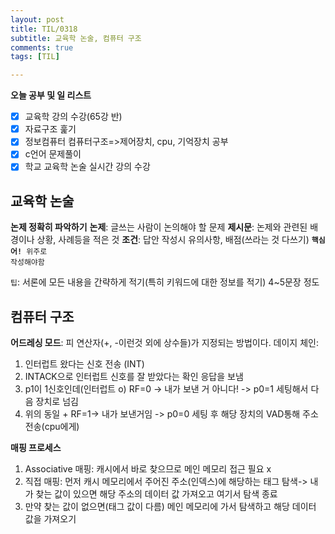 ```yaml
---
layout: post
title: TIL/0318
subtitle: 교육학 논술, 컴퓨터 구조
comments: true
tags: [TIL]

---
```

**오늘 공부 및  일 리스트**

 - [x] 교육학 강의 수강(65강 반)
 - [x] 자료구조 훑기 
 - [x] 정보컴퓨터 컴퓨터구조=>제어장치, cpu, 기억장치 공부
 - [x] c언어 문제풀이
 - [x] 학교 교육학 논술 실시간 강의 수강 
 
## 교육학 논술
**논제 정확히 파악하기**
**논제**: 글쓰는 사람이 논의해야 할 문제
**제시문**: 논제와 관련된 배경이나 상황, 사례등을 적은 것
**조건**: 답안 작성시 유의사항, 배점(쓰라는 것 다쓰기)
<code>**핵심어!** 위주로 작성해야함</code>

<code>팁</code>: 서론에 모든 내용을 간략하게 적기(특히 키워드에 대한 정보를 적기) 4~5문장 정도

## 컴퓨터 구조
**어드레싱 모드**: 피 연산자(+, -이런것 외에 상수들)가 지정되는 방법이다. 
데이지 체인: 
1. 인터럽트 왔다는 신호 전송 (INT)
2. INTACK으로 인터럽트 신호를 잘 받았다는 확인 응답을 보냄
3. p1이 1신호인데(인터럽트 o) RF=0 -> 내가 보낸 거 아니다! -> p0=1 세팅해서 다음 장치로 넘김
4. 위의 동일 + RF=1-> 내가 보낸거임 -> p0=0 세팅 후 해당 장치의 VAD통해 주소 전송(cpu에게) 

**매핑 프로세스**
1. Associative 매핑: 캐시에서 바로 찾으므로 메인 메모리 접근 필요 x
2. 직접 매핑: 먼저 캐시 메모리에서 주어진 주소(인덱스)에 해당하는 태그 탐색-> 내가 찾는 값이 있으면 해당 주소의 데이터 값 가져오고 여기서 탐색 종료
3. 만약 찾는 값이 없으면(태그 값이 다름) 메인 메모리에 가서 탐색하고 해당 데이터 값을 가져오기

